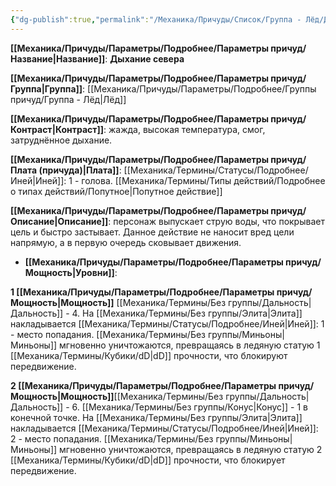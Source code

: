 ```yaml
---
{"dg-publish":true,"permalink":"/Механика/Причуды/Список/Группа - Лёд/Дыхание севера/","noteIcon":"","created":"2025-09-11T18:52:05.301+03:00","updated":"2025-09-11T14:07:31.395+03:00"}
---
```




**[[Механика/Причуды/Параметры/Подробнее/Параметры причуд/Название\|Название]]**: **Дыхание севера**

**[[Механика/Причуды/Параметры/Подробнее/Параметры причуд/Группа\|Группа]]**: [[Механика/Причуды/Параметры/Подробнее/Группы причуд/Группа - Лёд\|Лёд]] 

**[[Механика/Причуды/Параметры/Подробнее/Параметры причуд/Контраст\|Контраст]]**: жажда, высокая температура, смог, затруднённое дыхание.

**[[Механика/Причуды/Параметры/Подробнее/Параметры причуд/Плата (причуда)\|Плата]]**: [[Механика/Термины/Статусы/Подробнее/Иней\|Иней]]: 1 - голова. [[Механика/Термины/Типы действий/Подробнее о типах действий/Попутное\|Попутное действие]]

**[[Механика/Причуды/Параметры/Подробнее/Параметры причуд/Описание\|Описание]]**: персонаж выпускает струю воды, что покрывает цель и быстро застывает. Данное действие не наносит вред цели напрямую, а в первую очередь сковывает движения. 


- **[[Механика/Причуды/Параметры/Подробнее/Параметры причуд/Мощность\|Уровни]]**:

**1 [[Механика/Причуды/Параметры/Подробнее/Параметры причуд/Мощность\|Мощность]]** [[Механика/Термины/Без группы/Дальность\|Дальность]] - 4. 
На [[Механика/Термины/Без группы/Элита\|Элита]] накладывается [[Механика/Термины/Статусы/Подробнее/Иней\|Иней]]: 1 - место попадания. 
[[Механика/Термины/Без группы/Миньоны\|Миньоны]] мгновенно уничтожаются, превращаясь в ледяную статую 1 [[Механика/Термины/Кубики/dD\|dD]] прочности, что блокируют передвижение.


**2 [[Механика/Причуды/Параметры/Подробнее/Параметры причуд/Мощность\|Мощность]]**[[Механика/Термины/Без группы/Дальность\|Дальность]] - 6.  [[Механика/Термины/Без группы/Конус\|Конус]] - 1 в конечной точке.
На [[Механика/Термины/Без группы/Элита\|Элита]] накладывается [[Механика/Термины/Статусы/Подробнее/Иней\|Иней]]: 2 - место попадания. 
[[Механика/Термины/Без группы/Миньоны\|Миньоны]] мгновенно уничтожаются, превращаясь в ледяную статую 2 [[Механика/Термины/Кубики/dD\|dD]] прочности, что блокирует передвижение. 